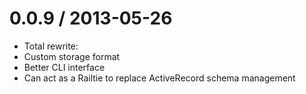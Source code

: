 
0.0.9 / 2013-05-26 
==================

  * Total rewrite:
  * Custom storage format
  * Better CLI interface
  * Can act as a Railtie to replace ActiveRecord schema management
